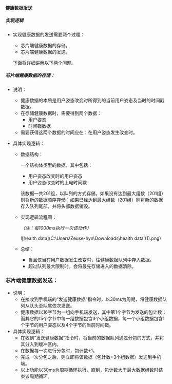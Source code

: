 #### 健康数据发送

##### 实现逻辑

- 实现健康数据的发送需要两个过程：

  - 芯片端健康数据的存储。
  - 芯片端健康数据的发送。

  下面将详细讲解以下两个问题。

##### 芯片端健康数据的存储：

- 说明：

  - 健康数据的本质是用户姿态改变时所得到的当前用户姿态及当时的时间戳数据。
  - 在存储健康数据时，需要得到两个数据：
    - 用户姿态
    - 时间戳数据
  - 需要获得这两个数据的时间应在：在用户姿态发生改变时。

- 具体实现逻辑：

  - 数据结构：

    一个结构体类型的数据，其中包括：

    - 用户姿态改变时的用户姿态
    - 用户姿态改变时的上电时间戳

    该数据一共201组，以队列的方式存储。如果没有达到最大组数（201组）则将新的数据顺序存储；如果已经达到最大组数（201组）则将新的数据存入队列尾部，并将头部数据销毁。

  - 实现逻辑流程图：

    *（注：每1000ms执行一次该动作）*

    ![health data](C:\Users\Zeuse-hyn\Downloads\health data (1).png)

  - 总结：

    - 当且仅当在用户数据发生改变时，往健康数据队列中存入数据。
    - 超过队列最大限制时，会将最先存储进入的数据清除。

### 芯片端健康数据发送：

- 说明：
  - 在接收到手机端的“发送健康数据”指令时，以30ms为周期，将健康数据队列从队头至队尾依次发送。
  - 健康数据以16字节为一组向手机端发送，其中第1个字节为发送的包计数；而其它的15个字节中每一组数据包含3个小组数据，每一个小组数据包含1个字节的用户姿态以及4个字节的当前时间戳。
- 具体实现逻辑：
  - 在收到“发送健康数据”指令时，将当前的数据队列通过分包的方式，并将其分入到缓冲区内。
  - 在数据每一次进行分包时，包计数+1。
  - 完成一次分包之后，则立即将该数据（包计数+3小组数据）发送到手机端。
  - 以上功能以30ms为周期循环执行，直到，包计数大于最大数据组数时结束该周期循环。